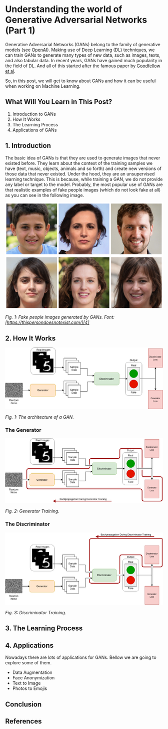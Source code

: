 # Understanding the world of Generative Adversarial Networks (Part 1)

Generative Adversarial Networks (GANs) belong to the family of generative models (see [OpenAI][1]). 
Making use of Deep Learning (DL) techniques, we can train GANs to generate many types of new data, such as images, texts, and also tabular data.
In recent years, GANs have gained much popularity in the field of DL. And all of this started after the famous paper by [Goodfellow et al][2].

So, in this post, we will get to know about GANs and how it can be useful when working on Machine Learning.


## What Will You Learn in This Post?

1. Introduction to GANs
2. How It Works
3. The Learning Process
4. Applications of GANs

## 1. Introduction

The basic idea of GANs is that they are used to generate images that never existed before. 
They learn about the context of the training samples we have (text, music, objects, animals and so forth) and create new versions of those data that never existed.
Under the hood, they are an unsupervised learning technique. This is because, while training a GAN, we do not provide any label or target to the model.
Probably, the most popular use of GANs are that realistic examples of fake people images (which do not look fake at all) as you can see in the following image.


![FakePeople](./images/photo_collage.png)

*Fig. 1: Fake people images generated by GANs. Font: [https://thispersondoesnotexist.com/][4]*



## 2. How It Works

![Architecture](./images/GAN.png)

*Fig. 1: The architecture of a GAN.*

### The Generator

![Generator](./images/GAN_Generator.png)

*Fig. 2: Generator Training.*

### The Discriminator

![Discriminator](./images/GAN_Discriminator.png)

*Fig. 3: Discriminator Training.*


## 3. The Learning Process


## 4. Applications

Nowadays there are lots of applications for GANs.
Bellow we are going to explore some of them.

* Data Augmentation
* Face Anonymization 
* Text to Image
* Photos to Emojis

## Conclusion

## References
[1]: https://openai.com/blog/generative-models/
[2]: https://arxiv.org/pdf/1406.2661.pdf
[3]: https://arxiv.org/pdf/1909.04538.pdf
[4]: https://thispersondoesnotexist.com/
